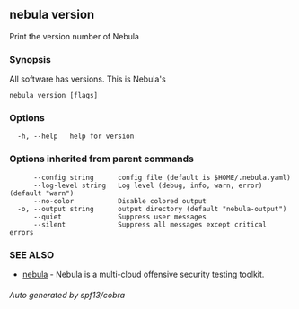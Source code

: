 ## nebula version

Print the version number of Nebula

### Synopsis

All software has versions. This is Nebula's

```
nebula version [flags]
```

### Options

```
  -h, --help   help for version
```

### Options inherited from parent commands

```
      --config string      config file (default is $HOME/.nebula.yaml)
      --log-level string   Log level (debug, info, warn, error) (default "warn")
      --no-color           Disable colored output
  -o, --output string      output directory (default "nebula-output")
      --quiet              Suppress user messages
      --silent             Suppress all messages except critical errors
```

### SEE ALSO

* [nebula](nebula.md)	 - Nebula is a multi-cloud offensive security testing toolkit.

###### Auto generated by spf13/cobra
